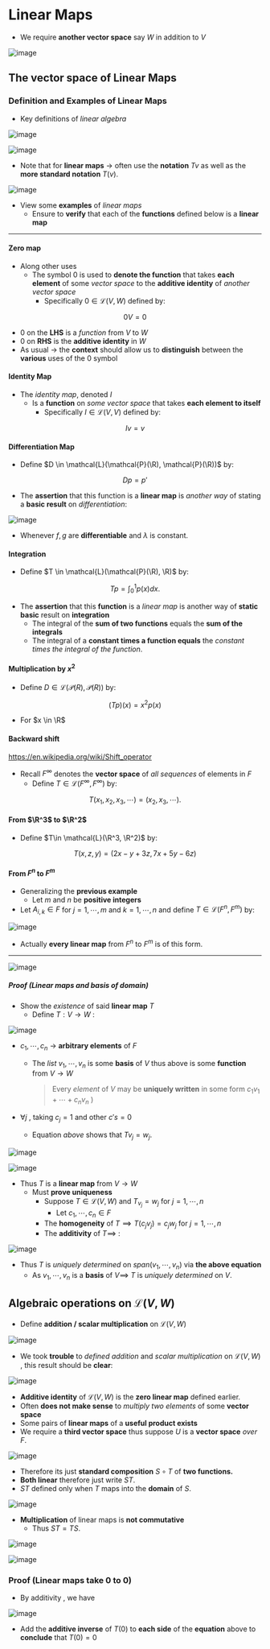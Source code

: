 # Linear Maps

- We require **another vector space** say $W$ in addition to $V$ 

![image](https://github.com/sbalfe/all-notes/blob/master/images/image-20211209205823242.png)

## The vector space of Linear Maps

### Definition and Examples of Linear Maps

- Key definitions of *linear algebra* 

![image](https://github.com/sbalfe/all-notes/blob/master/images/image-20211209205953507.png)

![image](https://github.com/sbalfe/all-notes/blob/master/images/image-20211209210028852.png)

- Note that for **linear maps** $\to$ often use the **notation** $Tv$ as well as the **more standard notation** $T(v)$. 

![image](https://github.com/sbalfe/all-notes/blob/master/images/image-20211209210203891.png)

- View some **examples** of *linear maps*
  - Ensure to **verify** that each of the **functions** defined below is a **linear map**

---

#### Zero map

- Along other uses
  - The symbol $0$ is used to **denote the function** that takes **each element** of some *vector space* to the **additive identity** of *another vector space*
    - Specifically $0 \in \mathcal{L}(V,W)$ defined by:

$$
0V=0
$$

- $0$ on the **LHS** is a *function* from $V$ to $W$ 
- $0$ on **RHS** is the **additive identity** in $W$ 
- As usual $\to$ the **context** should allow us to **distinguish** between the **various** uses of the $0$ symbol

#### Identity Map

- The *identity map*, denoted $I$ 
  - Is a **function** on *some vector space* that takes **each element to itself**
    - Specifically $I \in \mathcal{L}(V,V)$ defined by:

$$
Iv = v
$$

#### Differentiation Map

- Define $D \in \mathcal{L}(\mathcal{P}(\R), \mathcal{P}(\R))$ by:

$$
Dp = p'
$$

- The **assertion** that this function is a **linear map** is *another way* of stating a **basic result** on *differentiation*:

![image](https://github.com/sbalfe/all-notes/blob/master/images/image-20211209211045193.png)

- Whenever $f,g$ are **differentiable** and $\lambda$ is constant. 

#### Integration

- Define $T \in \mathcal{L}(\mathcal{P}(\R), \R)$ by:

$$
Tp = \int^1_0p(x)dx.
$$

- The **assertion** that this **function** is a *linear map* is another way of **static basic** result on **integration**
  - The integral of the **sum of two functions** equals the **sum of the integrals**
  - The integral of a **constant times a function equals** the *constant times the integral of the function*.

#### Multiplication by $x^2$ 

- Define $D \in \mathcal{L}(\mathcal{P}(R), \mathcal{P}(R))$ by:

$$
(Tp)(x) = x^2p(x)
$$

- For $x \in \R$

#### Backward shift

https://en.wikipedia.org/wiki/Shift_operator

- Recall $F^{\infty}$ denotes the **vector space** of *all sequences* of elements in $F$ 
  - Define $T \in \mathcal{L}(F^{\infty}, F^{\infty})$ by:

$$
T(x_1, x_2, x_3, \cdots) = (x_2, x_3, \cdots).
$$

#### From $\R^3$ to $\R^2$ 

- Define $T\in \mathcal{L}(\R^3, \R^2)$ by:

$$
T(x,z,y) = (2x -y + 3z, 7x + 5y-6z)
$$

#### From $F^n$ to $F^m$ 

- Generalizing the **previous example**
  - Let $m$ and $n$ be **positive integers** 
- Let $A_{i,k} \in F$  for $j=1,\cdots,m$ and $k=1 ,\cdots, n$ and define $T \in \mathcal{L}(F^n,F^m)$ by:

![image](https://github.com/sbalfe/all-notes/blob/master/images/image-20211209212856939.png)

- Actually **every linear map** from $F^n$ to $F^m$ is of this form.

---

![image](https://github.com/sbalfe/all-notes/blob/master/images/image-20220125024826139.png)

##### Proof (Linear maps and basis of domain)

- Show the *existence* of said **linear map** $T$ 
  - Define $T: V \to W$ :

![image](https://github.com/sbalfe/all-notes/blob/master/images/image-20220125025808357.png)

- $c_1, \cdots, c_n$ $\to$ **arbitrary elements** of $F$

  - The *list* $v_1, \cdots, v_n$ is some **basis** of $V$ thus above is some **function** from $V \to W$ 

    > Every *element* of $V$ may be **uniquely written** in some form $c_1v_1 + \cdots + c_nv_n$ )

- $\forall j$ , taking $c_j =1$ and other $c's = 0$ 
  -  Equation *above* shows that $Tv_j = w_j$. 

![image](https://github.com/sbalfe/all-notes/blob/master/images/image-20220125030154072.png)

![image](https://github.com/sbalfe/all-notes/blob/master/images/image-20220125030350660.png)

- Thus $T$ is a **linear map** from $V \to W$ 
  - Must **prove uniqueness** 
    - Suppose $T \in \mathcal{L}(V,W)$ and $T_{v_j} = w_j$ for $j = 1 ,\cdots, n$ 
      -  Let $c_1, \cdots, c_n \in F$ 
    - The **homogeneity** of $T \implies T(c_jv_j) =c_jw_j \text{ for } j = 1 ,\cdots, n$  
    - The **additivity** of $T \implies$ :

![image](https://github.com/sbalfe/all-notes/blob/master/images/image-20220125031216152.png)

- Thus $T$ is *uniquely determined* on $span(v_1 ,\cdots, v_n)$ via **the above equation**
  - As $v_1, \cdots, v_n$ is a **basis** of $V \implies$ $T$ is *uniquely determined* on $V$. 

## Algebraic operations on $\mathcal{L}(V,W)$ 

- Define **addition  / scalar multiplication** on $\mathcal{L}(V,W)$ 

![image](https://github.com/sbalfe/all-notes/blob/master/images/image-20220125031414611.png)

- We took **trouble** to *defined addition* and *scalar multiplication* on $\mathcal{L}(V,W)$ , this result should be **clear**:

![image](https://github.com/sbalfe/all-notes/blob/master/images/image-20220221021703725.png)

- **Additive identity** of $\mathcal{L}(V,W)$ is the **zero linear map** defined earlier.
- Often **does not make sense** to *multiply two elements* of some **vector space** 
- Some pairs of **linear maps** of a **useful product exists**
- We require a **third vector space** thus suppose $U$ is a **vector space** *over* $F$.

![image](https://github.com/sbalfe/all-notes/blob/master/images/image-20220221021858947.png)

- Therefore its just **standard composition** $S \circ T$ of **two functions.**
- **Both linear** therefore just write $ST$.
- $ST$ defined only when $T$ maps into the **domain** of $S$.

![image](https://github.com/sbalfe/all-notes/blob/master/images/image-20220221022230810.png)

- **Multiplication** of linear maps is **not commutative** 
  - Thus $ST = TS$. 

![image](https://github.com/sbalfe/all-notes/blob/master/images/image-20220221022539974.png)

![image](https://github.com/sbalfe/all-notes/blob/master/images/image-20220221023602037.png)

### Proof (Linear maps take 0 to 0)

- By additivity , we have

![image](https://github.com/sbalfe/all-notes/blob/master/images/image-20220221023634984.png)

- Add the **additive inverse** of $T(0)$ to **each side** of the **equation** above to **conclude** that $T(0) = 0$ 